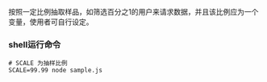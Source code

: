 按照一定比例抽取样品，如筛选百分之1的用户来请求数据，并且该比例应为一个变量，使用者可自行设定。

### shell运行命令

```
# SCALE 为抽样比例
SCALE=99.99 node sample.js
```